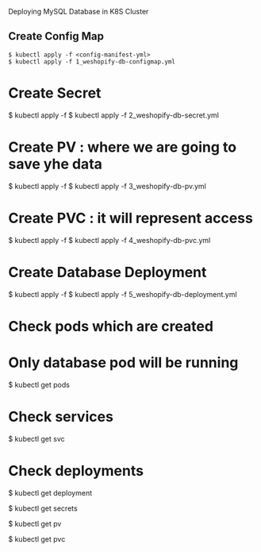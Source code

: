 Deploying MySQL Database in K8S Cluster

## Create Config Map
```
$ kubectl apply -f <config-manifest-yml>
$ kubectl apply -f 1_weshopify-db-configmap.yml
```

# Create Secret
$ kubectl apply -f <secret-manifest-yml>
$ kubectl apply -f 2_weshopify-db-secret.yml

# Create PV : where we are going to save yhe data
$ kubectl apply -f <pv-manifest-yml>
$ kubectl apply -f 3_weshopify-db-pv.yml

# Create PVC : it will represent access
$ kubectl apply -f <pvc-manifest-yml>
$ kubectl apply -f 4_weshopify-db-pvc.yml

# Create Database Deployment
$ kubectl apply -f <database-manifest-yml>
$ kubectl apply -f 5_weshopify-db-deployment.yml

# Check pods which are created
# Only database pod will be running
$ kubectl get pods

# Check services
$ kubectl get svc

# Check deployments
$ kubectl get deployment

$ kubectl get secrets

$ kubectl get pv

$ kubectl get pvc

